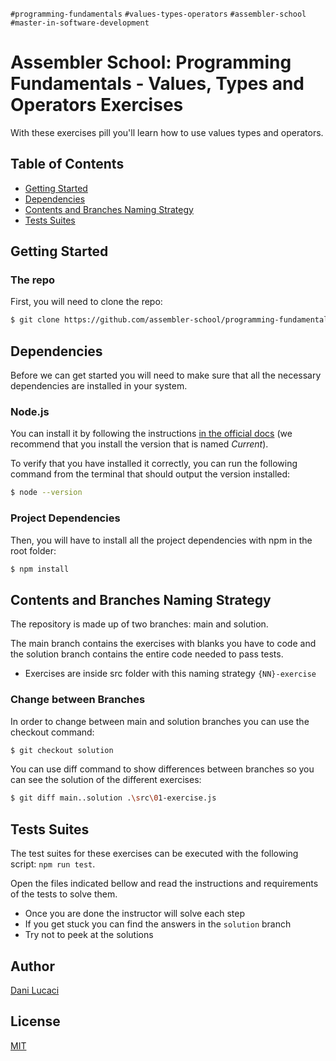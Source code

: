 `#programming-fundamentals` `#values-types-operators` `#assembler-school` `#master-in-software-development`

# Assembler School: Programming Fundamentals - Values, Types and Operators Exercises <!-- omit in toc -->

With these exercises pill you'll learn how to use values types and operators.

## Table of Contents <!-- omit in toc -->

- [Getting Started](#getting-started)
- [Dependencies](#dependencies)
- [Contents and Branches Naming Strategy](#contents-and-branches-naming-strategy)
- [Tests Suites](#test-suites)

## Getting Started

### The repo

First, you will need to clone the repo:

```bash
$ git clone https://github.com/assembler-school/programming-fundamentals-values-types-operators-pill
```

## Dependencies

Before we can get started you will need to make sure that all the necessary dependencies are installed in your system.

### Node.js

You can install it by following the instructions [in the official docs](https://nodejs.org/en/) (we recommend that you install the version that is named _Current_).

To verify that you have installed it correctly, you can run the following command from the terminal that should output the version installed:

```bash
$ node --version
```

### Project Dependencies

Then, you will have to install all the project dependencies with npm in the root folder:

```bash
$ npm install
```

## Contents and Branches Naming Strategy

The repository is made up of two branches: main and solution.

The main branch contains the exercises with blanks you have to code and the solution branch contains the entire code needed to pass tests. 

- Exercises are inside src folder with this naming strategy `{NN}-exercise`

### Change between Branches

In order to change between main and solution branches you can use the checkout command:

```bash
$ git checkout solution
```

You can use diff command to show differences between branches so you can see the solution of the different exercises:

```bash
$ git diff main..solution .\src\01-exercise.js
```


## Tests Suites

The test suites for these exercises can be executed with the following script: `npm run test`.

Open the files indicated bellow and read the instructions and requirements of the tests to solve them.

- Once you are done the instructor will solve each step
- If you get stuck you can find the answers in the `solution` branch
- Try not to peek at the solutions

## Author <!-- omit in toc -->

[Dani Lucaci](https://github.com/danilucaci)

## License <!-- omit in toc -->

[MIT](https://choosealicense.com/licenses/mit/)